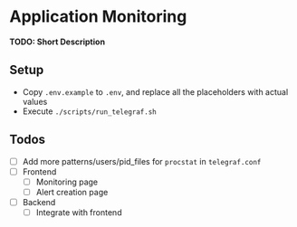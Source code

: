# Application Monitoring
**TODO: Short Description**

## Setup
- Copy `.env.example` to `.env`, and replace all the placeholders with actual values
- Execute `./scripts/run_telegraf.sh`

## Todos
- [ ] Add more patterns/users/pid_files for `procstat` in `telegraf.conf`
- [ ] Frontend
    - [ ] Monitoring page
    - [ ] Alert creation page
- [ ] Backend
    - [ ] Integrate with frontend
